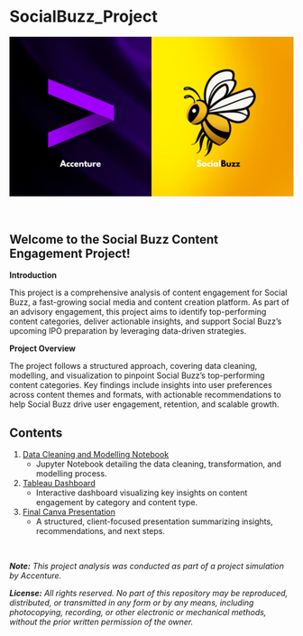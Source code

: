 # SocialBuzz_Project

![Logos](Resources/accenture_socialbuzz.png)

<br>

## Welcome to the Social Buzz Content Engagement Project!

**Introduction**

This project is a comprehensive analysis of content engagement for Social Buzz, a fast-growing social media and content creation platform. As part of an advisory engagement, this project aims to identify top-performing content categories, deliver actionable insights, and support Social Buzz’s upcoming IPO preparation by leveraging data-driven strategies.

**Project Overview**

The project follows a structured approach, covering data cleaning, modelling, and visualization to pinpoint Social Buzz’s top-performing content categories. Key findings include insights into user preferences across content themes and formats, with actionable recommendations to help Social Buzz drive user engagement, retention, and scalable growth.

## Contents

1. [Data Cleaning and Modelling Notebook](Resources/SocialBuzz_Jupyter_Notebook.ipynb)
    * Jupyter Notebook detailing the data cleaning, transformation, and modelling process.
2. [Tableau Dashboard](https://public.tableau.com/app/profile/dane.tipene/viz/SocialBuzzProject_17304423444760/DashboardHome#1)
    * Interactive dashboard visualizing key insights on content engagement by category and content type.
3. [Final Canva Presentation](https://www.canva.com/design/DAGVBjB5Vk8/njugTRNAlLoDeBhOs0k2Nw/view?utm_content=DAGVBjB5Vk8&utm_campaign=designshare&utm_medium=link&utm_source=editor)
    * A structured, client-focused presentation summarizing insights, recommendations, and next steps.

<br>

***Note:*** *This project analysis was conducted as part of a project simulation by Accenture.*

***License:*** *All rights reserved. No part of this repository may be reproduced, distributed, or transmitted in any form or by any means, including photocopying, recording, or other electronic or mechanical methods, without the prior written permission of the owner.*
